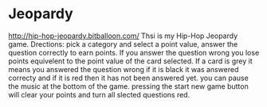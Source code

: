 # Jeopardy
http://hip-hop-jeopardy.bitballoon.com/
Thsi is my Hip-Hop Jeopardy game.
Drections: pick a category and select a point value,
answer the question correctly to earn points.
If you answer the question wrong you lose points equivelent
to the point value of the card selected.
If a card is grey it means you answered the question wrong
if it is black it was answered correcty and 
if it is red then it has not been answered yet.
you can pause the music at the bottom of the game.
pressing the start new game button will clear your points
and turn all slected questions red.